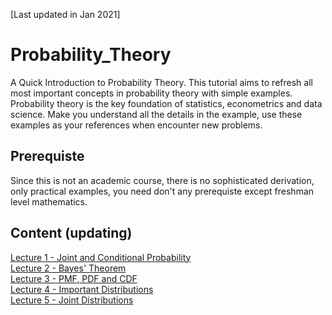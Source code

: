 [Last updated in Jan 2021]
# Probability_Theory
A Quick Introduction to Probability Theory. This tutorial aims to refresh all most important concepts in probability theory with simple examples. Probability theory is the key foundation of statistics, econometrics and data science. Make you understand all the details in the example, use these examples as your references when encounter new problems.

## Prerequiste
Since this is not an academic course, there is no sophisticated derivation, only practical examples, you need don't any prerequiste except freshman level mathematics. 

## Content (updating)
[Lecture 1 - Joint and Conditional Probability](https://nbviewer.jupyter.org/github/WeijieChen-MacroAnalyst/Probability_Theory/blob/master/Chapter%201%20-%20Joint%20and%20Conditional%20Probability.ipynb)<br>
[Lecture 2 - Bayes' Theorem](https://github.com/WeijieChen-MacroAnalyst/Probability_Theory/blob/master/Chapter%202%20-%20Bayes'%20Theorem.ipynb)<br>
[Lecture 3 - PMF, PDF and CDF](https://nbviewer.jupyter.org/github/MacroAnalyst/Probability_Theory/blob/master/Chapter%203%20-%20PMF%2C%20PDF%20and%20CDF.ipynb)<br>
[Lecture 4 - Important Distributions](https://nbviewer.jupyter.org/github/MacroAnalyst/Probability_Theory/blob/master/Chapter%204%20-%20Most%20Important%20Discrete%20and%20Continuous%20Distributions.ipynb)<br>
[Lecture 5 - Joint Distributions](https://nbviewer.jupyter.org/github/MacroAnalyst/Probability_Theory/blob/master/Chapter%205%20-%20Joint%20Distributions.ipynb)<br>
